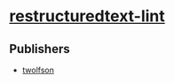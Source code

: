 # [restructuredtext-lint](https://pypi.org/project/restructuredtext-lint)



## Publishers
- [twolfson](https://pypi.org/user/twolfson)

